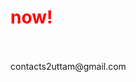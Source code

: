 <h1>now!</h1>
</br>
</br>
contacts2uttam@gmail.com
</br>
</br>
<!---
vermauttam/vermauttam is a ✨ special ✨ repository because its `README.md` (this file) appears on your GitHub profile.
You can click the Preview link to take a look at your changes.
--->
<style>
  h1{
    color: red;
    }
</style>
